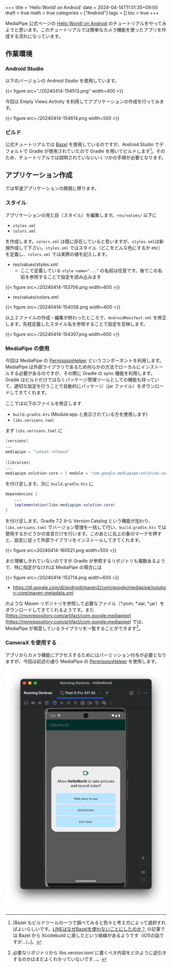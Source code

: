 +++
title = 'Hello World! on Android'
date = 2024-04-14T11:51:35+09:00
draft = true
math = true
categories = ["Android"]
tags = []
toc = true
+++


MediaPipe 公式ページの [Hello World! on Android](https://developers.google.com/mediapipe/framework/getting_started/hello_world_android.md) のチュートリアルをやってみようと思います。このチュートリアルでは簡単なカメラ機能を使ったアプリを作成する流れになっています。


## 作業環境


### Android Studio

以下のバージョンの Android Studio を使用しています。

{{< figure src="./20240414-154513.png" width=400 >}}

今回は Empty Views Activity を利用してアプリケーションの作成を行ってみます。

{{< figure src=./20240414-154614.png width=500 >}}


### ビルド

公式チュートリアルでは [Bazel](https://bazel.build/) を使用しているのですが、Android Studio でデフォルトで Gradle が使用されていたので Gradle を用いてビルドします[^1]。そのため、チュートリアルでは説明されていないいくつかの手順が必要となります。




## アプリケーション作成

では早速アプリケーションの開発に移ります。


### スタイル

アプリケーションの見た目（スタイル）を編集します。`res/values/` 以下に

- `styles.xml`
- `colors.xml`

を作成します。`colors.xml` は既に存在していると思いますが、`styles.xml`は新規作成して下さい。`styles.xml` ではスタイル（どこをどんな色にするか etc）を定義し、`colors.xml` では実際の値を記入します。

- res/values/styles.xml
  - ここで定義している `style name="..."` の名前は任意です。後でこの名前を参照することで設定を読み込みます

{{< figure src=./20240414-153706.png width=600 >}}



- res/values/colors.xml

{{< figure src=./20240414-154038.png width=600 >}}


以上２ファイルの作成・編集が終わったところで、`AndroidManifest.xml` を修正します。先程定義したスタイル名を参照することで設定を反映します。


{{< figure src=./20240414-154307.png width=600 >}}


### MediaPipe の使用


今回は MediaPipe の [PermissionHelper](https://github.com/google/mediapipe/blob/master/mediapipe/java/com/google/mediapipe/components/PermissionHelper.java) というコンポーネントを利用します。MediaPipe は外部ライブラリであるため何らかの方法でローカルにインストールする必要があるのですが、その際に Gradle の sync 機能を利用します。Gradle はビルドだけではなくパッケージ管理ツールとしての機能も持っていて、適切な設定を行うことで自動的にパッケージ（jar ファイル）をダウンロードしてきてくれます。

ここでは以下のファイルを修正します

- `build.gradle.kts` (Module:app と表示されている方を使用します)
- `libs.versions.toml` 

まず `libs.versions.toml` に

```java
[versions]
...
mediapipe = "latest.release"

[libraries]
...
mediapipe-solution-core = { module = "com.google.mediapipe:solution-core", version.ref = "mediapipe"}
```

を付け足します。次に `build.gradle.kts` に

```java
dependencies {
    ...
    implementation(libs.mediapipe.solution.core)
}
```

を付け足します。Gradle 7.2 から Version Catalog という機能が加わり、`libs.versions.toml` でバージョン管理を一括して行い、`build.gradle.kts` では使用するかどうかの宣言だけを行います。このあとに右上の象のマークを押すと、設定に従って外部ライブラリをインストールしてきてくれます。

{{< figure src=20240414-160521.png width=500 >}}


まだ理解しきれていないのですが Gradle が参照するリポジトリも複数あるようで、特に指定がなければ MediaPipe の場合には

{{< figure src=./20240414-152714.png width=600 >}}

- https://dl.google.com/dl/android/maven2/com/google/mediapipe/solution-core/maven-metadata.xml

のような Maven リポジトリを参照して必要なファイル（*.pom, *.aar, *.jar）をダウンロードしてきてくれるようです。また [https://mvnrepository.com/artifact/com.google.mediapipe](https://mvnrepository.com/artifact/com.google.mediapipe) では、MediaPipe が用意しているライブラリを一覧することができます[^2]。


### CameraX を使用する

アプリからカメラ機能にアクセスするためにはパーミッション付与が必要となりますが、今回は前述の通り MediaPipe の [PermissionHelper](https://github.com/google/mediapipe/blob/master/mediapipe/java/com/google/mediapipe/components/PermissionHelper.java) を使用します。




![](./20240414-155807.png)










[^1]: [Bazel もビルドツールの一つで調べてみると色々と考え方によって選択すればよいらしいです。[LINEはなぜBazelを使わないことにしたのか？](https://engineering.linecorp.com/ja/blog/line-bazel) の記事では Bazel から Xcodebuild に戻したという経緯があるようです（iOSの話ですが...）。]。
[^2]: 必要なリポジトリから libs.version.toml に書くべき内容をどのように逆引きするのかはまだよくわかっていないです...。